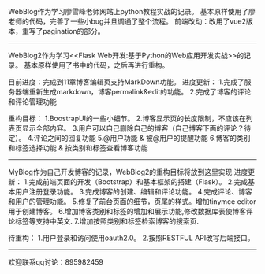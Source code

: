 WebBlog作为学习廖雪峰老师网站上python教程实战的记录。
基本原样使用了廖老师的代码，完善了一些小bug并且调通了整个流程。
前端改动：改用了vue2版本，重写了pagination的部分。
 
------------------------------------------------------------------------

WebBlog2作为学习<<Flask Web开发:基于Python的Web应用开发实战>>的记录。
基本原样使用了书中的代码，之后再进行重构。

目前进度：完成到11章博客编辑页支持MarkDown功能。
进度更新：
1.完成了服务器端重新生成markdown，博客permalink&edit的功能。
2.完成了博客的评论和评论管理功能
	
重构目标：
1.BoostrapUI的一些小细节。
2.博客显示页的长度限制，不应该在列表页显示全部内容。
3.用户可以自己删除自己的博客（自己博客下面的评论？待定）。
4.评论之间的回复功能
5.@用户功能 & 被@用户的提醒功能
6.博客的类别和标签选择功能 & 按类别和标签查看博客功能

------------------------------------------------------------------------

MyBlog作为自己开发博客的记录，WebBlog2的重构目标将放到这里实现
进度更新：
1.完成前端页面的开发（Bootstrap）和基本框架的搭建（Flask）。
2.完成基本用户注册登录功能。
3.完成博客的创建、编辑和评论功能。
4.完成评论、博客和用户的管理功能。
5.修复了前台页面的细节，页尾的样式。增加tinymce editor用于创建博客。
6.增加博客类别和标签的增加和展示功能,修改数据库表使博客评论标签等支持中英文.
7.增加按照类别和标签检索博客的搜索页.

待重构：
1.用户登录和访问使用oauth2.0。
2.按照RESTFUL API改写后端接口。

------------------------------------------------------------------------

欢迎联系qq讨论：895982459
